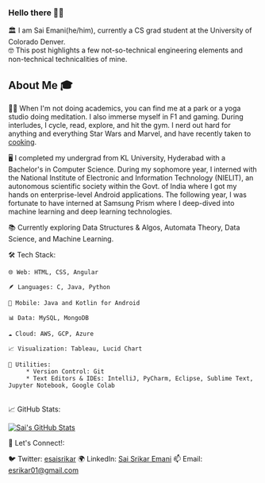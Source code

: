 ### Hello there 👋🏻

🏛️ I am Sai Emani(he/him), currently a CS grad student at the University of Colorado Denver. <br>
🤓 This post highlights a few not-so-technical engineering elements and non-technical technicalities of mine.

## About Me 🎓

🧘‍♂️ When I'm not doing academics, you can find me at a park or a yoga studio doing meditation. I also immerse myself in F1 and gaming. During interludes, I cycle, read, explore, and hit the gym. I nerd out hard for anything and everything Star Wars and Marvel, and have recently taken to [cooking](https://www.instagram.com/stories/highlights/18305490811140917/). 


🖥️ I completed my undergrad from KL University, Hyderabad with a Bachelor's in Computer Science. During my sophomore year, I interned with the National Institute of Electronic and Information Technology (NIELIT), an autonomous scientific society within the Govt. of India where I got my hands on enterprise-level Android applications. The following year, I was fortunate to have interned at Samsung Prism where I deep-dived into machine learning and deep learning technologies. 


📚 Currently exploring Data Structures & Algos, Automata Theory, Data Science, and Machine Learning. 

🛠 Tech Stack:

    🌐 Web: HTML, CSS, Angular 

    🪶 Languages: C, Java, Python 

    🤖 Mobile: Java and Kotlin for Android 

    📊 Data: MySQL, MongoDB 

    ☁️ Cloud: AWS, GCP, Azure 

    📈 Visualization: Tableau, Lucid Chart 

    🔧 Utilities:
         * Version Control: Git 
         * Text Editors & IDEs: IntelliJ, PyCharm, Eclipse, Sublime Text, Jupyter Notebook, Google Colab 

  
<br>
📈 GitHub Stats:

[![Sai's GitHub Stats](https://github-readme-stats.vercel.app/api?username=semani01)](https://github.com/semani01)
<br>


📣 Let's Connect!:

🐦 Twitter: [esaisrikar](https://twitter.com/esaisrikar)
🌍 LinkedIn: [Sai Srikar Emani](https://www.linkedin.com/in/saisrikaremani/)
📫 Email: esrikar01@gmail.com




